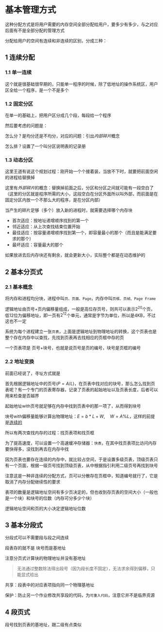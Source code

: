 # 基本管理方式

这种分配方式是将用户需要的内存空间全部分配给用户，要多少有多少，与之对应后面有不是全部分配的管理方式

分配给用户的空间有连续和非连续的区别，分成三种：

## 1 连续分配

### 1.1 单一连续

这个就是很基础很早期的，只能单一程序的时候，除了低地址的操作系统区，用户区全给一个程序，是一个不是多个

### 1.2 固定分区

在单一的基础上，把用户区分成几个段，每段给一个程序

然后要考虑的问题是：

怎么分？是均分还是不均分，对应的问题：引出*内部碎片*概念

怎么排？设置了一个叫分区说明表的记录册

### 1.3 动态分区

这里王道有说这个规划过程：刚开始一个个接着装，当放不下时，就要把前面空闲的进程给替换掉

这里有*外部碎片*的概念：替换掉前面之后，分区和分区之间就可能有一段空白了（这里的分区就是程序所需的大小，这段空白在分区外面所以叫外部，而前面是在固定分区内放一个不那么大的程序，是在分区内部）

当产生的碎片足够（多个）放入新的进程时，就需要选择哪个内存块

- 首次适应：按地址递增顺序找到的第一个
- 邻近适应：从上次查找结束位置开始
- 最佳适应：按容量递增顺序找到第一个，即容量最小的那个（而且是能满足要求的那个）
- 最坏适应：容量最大的那个

如果放进去后内存块还有剩余，就会更新大小，实际整个都是在动态维护的

## 2 基本分页式

### 2.1 基本概念

将内存和进程均分块，进程中叫`页、页面、Page`，内存中叫`页框、页帧、Page Frame`

逻辑地址由页号+页内偏移量组成，一般是高位存页号，则共可以表示$2^{20}$个页，低12位为偏移地址，即一页有$2^{12}$个单元，通常是字节为单位，所以是4KB，不过这也不一定

系统为每个进程建立一张`页表`，上面是逻辑地址到物理地址的转换，这个页表也是整个存在内存中以查找，先找到页表再去找相应的页框中存的页

一个页表项是 页号+块号，也就是说页号是页的编号，块号是页框的编号

### 2.2 地址变换

前面已经说了，寻址方式就是

首先根据逻辑地址中的页号($P = A / L$)，在页表中找对应的块号，那么怎么找到页表呢？有一个专门的页表寄存器，记录了页表的起始地址以及页表长度，后者可以用来检查是否越界

起始地址with页号就足够在内存中找到页表中的那一项了，从而得到块号

块号with偏移量能够计算出物理地址：$E = b*L + W, \quad W = A \% L$，这样的前提是<u>连续的</u>

所以有两次查找内存的过程：找页表项和找页框

为了提高速度，可以设置一个高速缓冲存储器：`快表`，在其中找页表项比访问内存要快得多，没找到再去在内存中找



因为页表也要存在连续的内存中，就比较占空间，于是设置多级页表，顶级页表只有一个页面，根据一级页号找到顶级页表，从中根据指引利用二级页号再找到块号

注意这是一种非连续的分配方式，页可以分散存在页框中，知道编号就行了，它是取消了内存分配继续性的要求



表项的数量是逻辑地址空间有多少页决定的，但也收到存页表的空间大小（一般也是一个块）和块号的位数（内存可分多少个块）

逻辑地址空间和页的大小决定逻辑地址位数

## 3 基本分段式

分段式可以不需要段与段之间连续

段表存的就不是 块号而是基地址

注意分页式计算块的物理地址并没有基地址

> 无法通过整数除法得出段号（因为段长度不固定），无法求余得到偏移，只能显式给出

共享：段表中的对应表项指向同一个物理基地址

保护：防止另一个作业修改共享段的代码，为`可重入代码`，注意它并不是临界资源

## 4 段页式

段号找到页表的基地址，跟二级有点类似
